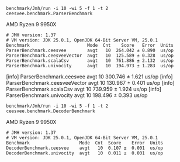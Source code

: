 
`benchmark/Jmh/run -i 10 -wi 5 -f 1 -t 2 ceesvee.benchmark.ParserBenchmark`

AMD Ryzen 9 9950X
```
# JMH version: 1.37
# VM version: JDK 25.0.1, OpenJDK 64-Bit Server VM, 25.0.1
Benchmark                      Mode  Cnt    Score   Error  Units
ParserBenchmark.ceesvee        avgt   10  264.042 ± 0.890  us/op
ParserBenchmark.ceesveeVector  avgt   10  125.589 ± 0.328  us/op
ParserBenchmark.scalaCsv       avgt   10  761.886 ± 2.132  us/op
ParserBenchmark.univocity      avgt   10  194.973 ± 1.283  us/op
```

[info] ParserBenchmark.ceesvee        avgt   10  300.746 ± 1.621  us/op
[info] ParserBenchmark.ceesveeVector  avgt   10  130.967 ± 0.401  us/op
[info] ParserBenchmark.scalaCsv       avgt   10  739.959 ± 1.924  us/op
[info] ParserBenchmark.univocity      avgt   10  198.496 ± 0.393  us/op


`benchmark/Jmh/run -i 10 -wi 5 -f 1 -t 2 ceesvee.benchmark.DecoderBenchmark`

AMD Ryzen 9 9950X
```
# JMH version: 1.37
# VM version: JDK 25.0.1, OpenJDK 64-Bit Server VM, 25.0.1
Benchmark                   Mode  Cnt  Score    Error  Units
DecoderBenchmark.ceesvee    avgt   10  0.107 ±  0.001  us/op
DecoderBenchmark.univocity  avgt   10  0.011 ±  0.001  us/op
```
